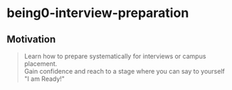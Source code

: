 # being0-interview-preparation

## Motivation
> Learn how to prepare systematically for interviews or campus placement.  
> Gain confidence and reach to a stage where you can say to yourself "I am Ready!"
